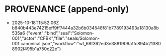 # PROVENANCE (append-only)
- 2025-10-18T15:52:06Z  b840b443e74215eff9ff7444a32b6b034548f81b7789193493a18130a8b535a6  {"event":"bind","seal":"Solomon-001","actor":"CFBK","file":"seals/Solomon-001.canonical.json","workflow":"wf_68f362ed3e3881909a1fc894b213808902f495b1a750c22e"}